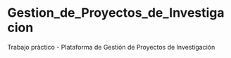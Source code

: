 # Gestion_de_Proyectos_de_Investigacion
Trabajo pràctico - Plataforma de Gestión de Proyectos de Investigación
